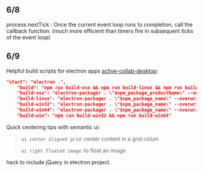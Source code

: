 6/8
------
process.nextTick : Once the current event loop runs to completion, call the callback function. (much more efficient than timers fire in subsequent ticks of the event loop)

6/9
--------
Helpful build scripts for electron apps [active-collab-desktop](https://github.com/nurtext/active-collab-desktop):

```json
"start": "electron .",
    "build": "npm run build-osx && npm run build-linux && npm run build-win32 && npm run build-win64",
    "build-osx": "electron-packager . \"$npm_package_productName\" --overwrite --out=dist --ignore='^/dist$' --ignore='^/media$' --prune --platform=darwin --arch=x64 --icon=media/Icon.icns --app-bundle-id=com.github.nurtext.active-collab-desktop --app-version=$npm_package_version --version=$npm_package_electronVersion && rm -rf \"dist/$npm_package_name-darwin-x64\" && mv \"dist/$npm_package_productName-darwin-x64\" \"dist/$npm_package_name-darwin-x64\" && cd \"dist/$npm_package_name-darwin-x64\" && zip -ryXq9 \"../$npm_package_name-osx-${npm_package_version}.zip\" \"$npm_package_productName.app\"",
    "build-linux": "electron-packager . \"$npm_package_name\" --overwrite --out=dist --ignore='^/dist$' --ignore='^/media/(?!Icon.png$).*' --prune --platform=linux --arch=x64 --app-bundle-id=com.github.nurtext.active-collab-desktop --app-version=$npm_package_version --version=$npm_package_electronVersion && cd \"dist/$npm_package_name-linux-x64/\" && zip -ryq9 \"../$npm_package_name-linux-$npm_package_version.zip\" *",
    "build-win32": "electron-packager . \"$npm_package_name\" --overwrite --out=dist --ignore='^/dist$' --ignore='^/media/(?!Icon.ico$).*' --prune --platform=win32 --arch=ia32 --icon=media/Icon.ico --version=$npm_package_electronVersion --version-string.ProductName=\"$npm_package_productName\" --version-string.FileDescription=\"$npm_package_description\" --version-string.LegalCopyright=\"$npm_package_license\" --version-string.ProductVersion=$npm_package_version && cd \"dist/$npm_package_name-win32-ia32/\" && mv $npm_package_name.exe \"$npm_package_productName.exe\" && zip -ryq9 \"../$npm_package_name-win-ia32-$npm_package_version.zip\" *",
    "build-win64": "electron-packager . \"$npm_package_name\" --overwrite --out=dist --ignore='^/dist$' --ignore='^/media/(?!Icon.ico$).*' --prune --platform=win32 --arch=x64 --icon=media/Icon.ico --version=$npm_package_electronVersion --version-string.ProductName=\"$npm_package_productName\" --version-string.FileDescription=\"$npm_package_description\" --version-string.LegalCopyright=\"$npm_package_license\" --version-string.ProductVersion=$npm_package_version && cd \"dist/$npm_package_name-win32-x64/\" && mv $npm_package_name.exe \"$npm_package_productName.exe\" && zip -ryq9 \"../$npm_package_name-win-x64-$npm_package_version.zip\" *",
    "build-win": "npm run build-win32 && npm run build-win64"

```

Quick centering tips with semantic ui:
> `ui center aligned grid`: center content in a grid colum

> `ui right floated image`: to float an image

hack to include jQuery in electron project.
